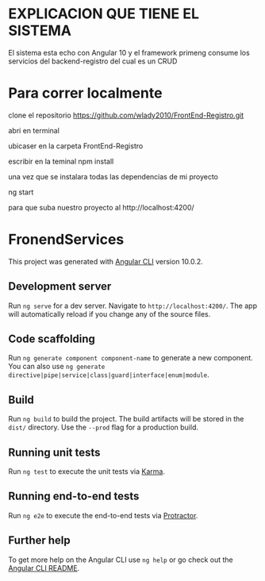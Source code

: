 # EXPLICACION QUE TIENE EL SISTEMA

El sistema esta echo con Angular 10 y el framework primeng
consume los servicios del backend-registro del cual es un CRUD

# Para correr localmente

clone el repositorio https://github.com/wlady2010/FrontEnd-Registro.git

abri en terminal

ubicaser en la carpeta FrontEnd-Registro

escribir en la teminal npm install

una vez que se  instalara todas las dependencias de mi proyecto

ng start

para que suba nuestro proyecto al http://localhost:4200/

# FronendServices

This project was generated with [Angular CLI](https://github.com/angular/angular-cli) version 10.0.2.

## Development server

Run `ng serve` for a dev server. Navigate to `http://localhost:4200/`. The app will automatically reload if you change any of the source files.

## Code scaffolding

Run `ng generate component component-name` to generate a new component. You can also use `ng generate directive|pipe|service|class|guard|interface|enum|module`.

## Build

Run `ng build` to build the project. The build artifacts will be stored in the `dist/` directory. Use the `--prod` flag for a production build.

## Running unit tests

Run `ng test` to execute the unit tests via [Karma](https://karma-runner.github.io).

## Running end-to-end tests

Run `ng e2e` to execute the end-to-end tests via [Protractor](http://www.protractortest.org/).

## Further help

To get more help on the Angular CLI use `ng help` or go check out the [Angular CLI README](https://github.com/angular/angular-cli/blob/master/README.md).
